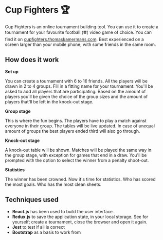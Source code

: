 # Cup Fighters :trophy:
Cup Fighters is an online tournament building tool. You can use it to create a tournament for your favourite football (:soccer:) video game of choice. You can find it on [cupfighters.thomaskamermans.com](https://cupfighters.thomaskamermans.com). Best experienced on a screen larger than your mobile phone, with some friends in the same room.

## How does it work

**Set up**

You can create a tournament with 6 to 16 friends. All the players will be drawn in 2 to 4 groups. Fill in a fitting name for your tournament. You'll be asked to add all players that are participating. Based on the amount of players you'll be given the choice of the group sizes and the amount of players that'll be left in the knock-out stage.

**Group stage**

This is where the fun begins. The players have to play a match against everyone in their group. The tables will be live updated. In case of unequal amount of groups the best players ended third will also go through.

**Knock-out stage**

A knock-out table will be shown. Matches will be played the same way in the group stage, with exception for games that end in a draw. You'll be prompted with the option to select the winner from a penalty shoot-out.

**Statistics**

The winner has been crowned. Now it's time for statistics. Who has scored the most goals. Who has the most clean sheets.

## Techniques used
- **React.js** has been used to build the user interface.
- **Redux.js** to save the application state, in your local storage. See for yourself; create a tournament, close the browser and open it again.
- **Jest** to test if all is correct
- **Bootstrap** as a basis to work from
